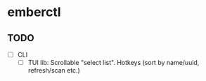 # emberctl

## TODO

- [ ] CLI
  - [ ] TUI lib: Scrollable "select list". Hotkeys (sort by name/uuid, refresh/scan etc.)
